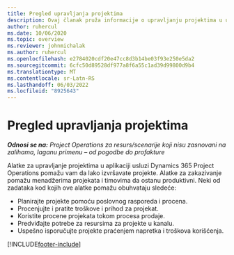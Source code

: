 ```yaml
---
title: Pregled upravljanja projektima
description: Ovaj članak pruža informacije o upravljanju projektima u usluzi Dynamics 365 Project Operations.
author: ruhercul
ms.date: 10/06/2020
ms.topic: overview
ms.reviewer: johnmichalak
ms.author: ruhercul
ms.openlocfilehash: e2784020cdf20e47cc8d3b14be03f93e250e5da2
ms.sourcegitcommit: 6cfc50d89528df977a8f6a55c1ad39d99800d9b4
ms.translationtype: MT
ms.contentlocale: sr-Latn-RS
ms.lasthandoff: 06/03/2022
ms.locfileid: "8925643"
---
```

# <a name="project-management-overview"></a>Pregled upravljanja projektima

_**Odnosi se na:** Project Operations za resurs/scenarije koji nisu zasnovani na zalihama, laganu primenu – od pogodbe do profakture_

Alatke za upravljanje projektima u aplikaciji usluzi Dynamics 365 Project Operations pomažu vam da lako izvršavate projekte. Alatke za zakazivanje pomažu menadžerima projekata i timovima da ostanu produktivni. Neki od zadataka kod kojih ove alatke pomažu obuhvataju sledeće:

- Planirajte projekte pomoću poslovnog rasporeda i procena.
- Procenjujte i pratite troškove i prihod za projekat.
- Koristite procene projekata tokom procesa prodaje.
- Predviđajte potrebe za resursima za projekte u kanalu.
- Uspešno isporučujte projekte praćenjem napretka i troškova korišćenja.


[!INCLUDE[footer-include](../includes/footer-banner.md)]